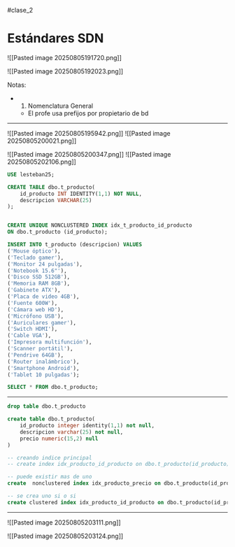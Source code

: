 #clase_2


# Estándares SDN

![[Pasted image 20250805191720.png]]

![[Pasted image 20250805192023.png]]

Notas:
- 1. Nomenclatura General
	- El profe usa prefijos por propietario de bd

---


![[Pasted image 20250805195942.png]]
![[Pasted image 20250805200021.png]]

![[Pasted image 20250805200347.png]]
![[Pasted image 20250805202106.png]]

```sql
USE lesteban25;

CREATE TABLE dbo.t_producto(
    id_producto INT IDENTITY(1,1) NOT NULL,
    descripcion VARCHAR(25)
);


CREATE UNIQUE NONCLUSTERED INDEX idx_t_producto_id_producto
ON dbo.t_producto (id_producto);

INSERT INTO t_producto (descripcion) VALUES
('Mouse óptico'),
('Teclado gamer'),
('Monitor 24 pulgadas'),
('Notebook 15.6"'),
('Disco SSD 512GB'),
('Memoria RAM 8GB'),
('Gabinete ATX'),
('Placa de video 4GB'),
('Fuente 600W'),
('Cámara web HD'),
('Micrófono USB'),
('Auriculares gamer'),
('Switch HDMI'),
('Cable VGA'),
('Impresora multifunción'),
('Scanner portátil'),
('Pendrive 64GB'),
('Router inalámbrico'),
('Smartphone Android'),
('Tablet 10 pulgadas');

SELECT * FROM dbo.t_producto;
```

---

```sql
drop table dbo.t_producto

create table dbo.t_producto(
    id_producto integer identity(1,1) not null,
    descripcion varchar(25) not null,
    precio numeric(15,2) null
)

-- creando indice principal
-- create index idx_producto_id_producto on dbo.t_producto(id_producto)

-- puede existir mas de uno
create  nonclustered index idx_producto_precio on dbo.t_producto(id_producto)

-- se crea uno si o si
create clustered index idx_producto_id_producto on dbo.t_producto(id_product
```

---

![[Pasted image 20250805203111.png]]

![[Pasted image 20250805203124.png]]
